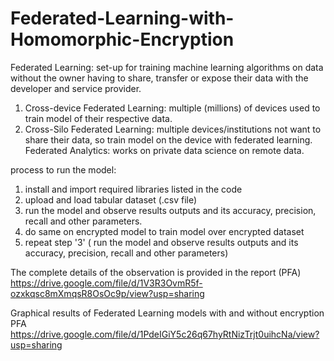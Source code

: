 # Federated-Learning-with-Homomorphic-Encryption
Federated Learning: set-up for training machine learning algorithms on data without the owner having to share, transfer or expose their data with the developer and service provider.
1) Cross-device Federated Learning: multiple (millions) of devices used to train model of their respective data.
2) Cross-Silo Federated Learning: multiple devices/institutions not want to share their data, so train model on the device with federated learning.
Federated Analytics: works on private data science on remote data.

process to run the model:
1) install and import required libraries listed in the code
2) upload and load tabular dataset (.csv file)
3) run the model and observe results outputs and its accuracy, precision, recall and other parameters.
4) do same on encrypted model to train model over encrypted dataset
5) repeat step '3' ( run the model and observe results outputs and its accuracy, precision, recall and other parameters)

The complete details of the observation is provided in the report (PFA)
https://drive.google.com/file/d/1V3R3OvmR5f-ozxkqsc8mXmqsR8OsOc9p/view?usp=sharing

Graphical results of Federated Learning models with and without encryption PFA https://drive.google.com/file/d/1PdeIGiY5c26q67hyRtNizTrjt0uihcNa/view?usp=sharing
